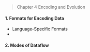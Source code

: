 > Chapter 4 Encoding and Evolution

#### 1. Formats for Encoding Data 
* Language-Specific Formats
* 
#### 2. Modes of Dataflow
